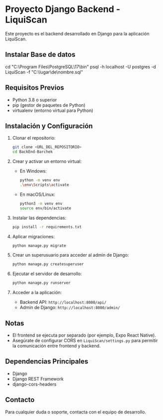 # Proyecto Django Backend - LiquiScan

Este proyecto es el backend desarrollado en Django para la aplicación LiquiScan.

## Instalar Base de datos
cd "C:\Program Files\PostgreSQL\17\bin"
psql -h localhost -U postgres -d LiquiScan -f "C:\lugar\de\nombre.sql"

## Requisitos Previos

- Python 3.8 o superior
- pip (gestor de paquetes de Python)
- virtualenv (entorno virtual para Python)

## Instalación y Configuración

1. Clonar el repositorio:
   ```bash
   git clone <URL_DEL_REPOSITORIO>
   cd BackEnd-Barchek
   ```

2. Crear y activar un entorno virtual:
   - En Windows:
     ```bash
     python -m venv env
     .\env\Scripts\activate
     ```
   - En macOS/Linux:
     ```bash
     python3 -m venv env
     source env/bin/activate
     ```

3. Instalar las dependencias:
   ```bash
   pip install -r requirements.txt
   ```

5. Aplicar migraciones:
   ```bash
   python manage.py migrate
   ```

6. Crear un superusuario para acceder al admin de Django:
   ```bash
   python manage.py createsuperuser
   ```

7. Ejecutar el servidor de desarrollo:
   ```bash
   python manage.py runserver
   ```

8. Acceder a la aplicación:
   - Backend API: `http://localhost:8000/api/`
   - Admin de Django: `http://localhost:8000/admin/`

## Notas

- El frontend se ejecuta por separado (por ejemplo, Expo React Native).
- Asegúrate de configurar CORS en `LiquiScan/settings.py` para permitir la comunicación entre frontend y backend.

## Dependencias Principales

- Django
- Django REST Framework
- django-cors-headers

## Contacto

Para cualquier duda o soporte, contacta con el equipo de desarrollo.
